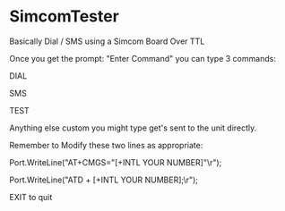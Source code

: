 # SimcomTester
Basically Dial / SMS using a Simcom Board Over TTL

Once you get the prompt: "Enter Command" you can type 3 commands:

DIAL

SMS

TEST

Anything else custom you might type get's sent to the unit directly.

Remember to Modify these two lines as appropriate:

Port.WriteLine("AT+CMGS=\"[+INTL YOUR NUMBER]\"\r");

Port.WriteLine("ATD + [+INTL YOUR NUMBER];\r");

EXIT to quit
